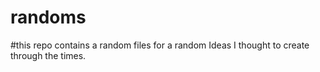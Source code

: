 # randoms

#this repo contains a random files for a random Ideas I thought to create through the times.
